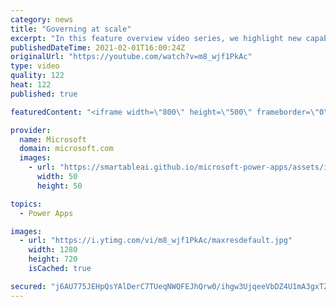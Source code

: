 ```yaml
---
category: news
title: "Governing at scale"
excerpt: "In this feature overview video series, we highlight new capabilities included in the latest update to Microsoft Power Apps.  Microsoft's Power Platform is a rich ecosystem of more than three hundred Microsoft and non-Microsoft connectors that can be leveraged by apps and flows. We are proud to introduce"
publishedDateTime: 2021-02-01T16:00:24Z
originalUrl: "https://youtube.com/watch?v=m8_wjf1PkAc"
type: video
quality: 122
heat: 122
published: true

featuredContent: "<iframe width=\"800\" height=\"500\" frameborder=\"0\" src=\"https://www.youtube.com/embed/m8_wjf1PkAc\" allow=\"accelerometer; autoplay; encrypted-media; gyroscope; picture-in-picture\" allowfullscreen></iframe>"

provider:
  name: Microsoft
  domain: microsoft.com
  images:
    - url: "https://smartableai.github.io/microsoft-power-apps/assets/images/organizations/microsoft.com-50x50.jpg"
      width: 50
      height: 50

topics:
  - Power Apps

images:
  - url: "https://i.ytimg.com/vi/m8_wjf1PkAc/maxresdefault.jpg"
    width: 1280
    height: 720
    isCached: true

secured: "j6AU775JEHpQsYAlDerC7TUeqNWQFEJhQrw0/ihgw3UjqeeVbDZ4U1mA3gxTZD1ulXOGFWYoTmMppj0R1kFdkR0p0F8hdp3aa8+zAPwiMWHsDMHSy45sqc04ES+d8Bi6WcJxC4aTFkDaxvTkFdTxcTrirSFW0mx2cYWQiuAeoR1vXb3kKUKecSL8Fia6i1i9+HFl21BFPVRhPHhiKvp6tHCdTGf9M4b7puohRVflbEF9f/mwSx3bVUdQIIv8Shl0ZFezVWhQyOa+kHToqx1EkX8YF9orHSKJsFxjfGfcjBgOqPfjD7wVV51cabVqLblFK1w7GTxLaFpKIg8fj/r6jCEeQJ6glD2wSqobPq/co828SLdfeGLOOtmEwda2UWojWdr+hz3xu0x88gLVKfwLmsjoA/cdsqcwW3YevYx8YG0=;JEe8dw2EiFrX3/p9hfZQyQ=="
---
```


